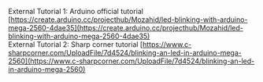 External Tutorial 1: Arduino official tutorial [https://create.arduino.cc/projecthub/Mozahid/led-blinking-with-arduino-mega-2560-4dae35](https://create.arduino.cc/projecthub/Mozahid/led-blinking-with-arduino-mega-2560-4dae35)  
External Tutorial 2: Sharp corner tutorial [https://www.c-sharpcorner.com/UploadFile/7d4524/blinking-an-led-in-arduino-mega-2560](https://www.c-sharpcorner.com/UploadFile/7d4524/blinking-an-led-in-arduino-mega-2560)  
